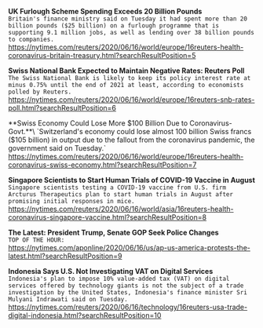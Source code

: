 **UK Furlough Scheme Spending Exceeds 20 Billion Pounds**\
`Britain's finance ministry said on Tuesday it had spent more than 20 billion pounds ($25 billion) on a furlough programme that is supporting 9.1 million jobs, as well as lending over 38 billion pounds to companies.`\
https://nytimes.com/reuters/2020/06/16/world/europe/16reuters-health-coronavirus-britain-treasury.html?searchResultPosition=5

**Swiss National Bank Expected to Maintain Negative Rates: Reuters Poll**\
`The Swiss National Bank is likely to keep its policy interest rate at minus 0.75% until the end of 2021 at least, according to economists polled by Reuters.`\
https://nytimes.com/reuters/2020/06/16/world/europe/16reuters-snb-rates-poll.html?searchResultPosition=6

**Swiss Economy Could Lose More $100 Billion Due to Coronavirus-Govt.**\
`Switzerland's economy could lose almost 100 billion Swiss francs ($105 billion) in output due to the fallout from the coronavirus pandemic, the government said on Tuesday.`\
https://nytimes.com/reuters/2020/06/16/world/europe/16reuters-health-coronavirus-swiss-economy.html?searchResultPosition=7

**Singapore Scientists to Start Human Trials of COVID-19 Vaccine in August**\
`Singapore scientists testing a COVID-19 vaccine from U.S. firm Arcturus Therapeutics plan to start human trials in August after promising initial responses in mice.`\
https://nytimes.com/reuters/2020/06/16/world/asia/16reuters-health-coronavirus-singapore-vaccine.html?searchResultPosition=8

**The Latest: President Trump, Senate GOP Seek Police Changes**\
`TOP OF THE HOUR:`\
https://nytimes.com/aponline/2020/06/16/us/ap-us-america-protests-the-latest.html?searchResultPosition=9

**Indonesia Says U.S. Not Investigating VAT on Digital Services**\
`Indonesia's plan to impose 10% value-added tax (VAT) on digital services offered by technology giants is not the subject of a trade investigation by the United States, Indonesia's finance minister Sri Mulyani Indrawati said on Tuesday.`\
https://nytimes.com/reuters/2020/06/16/technology/16reuters-usa-trade-digital-indonesia.html?searchResultPosition=10

